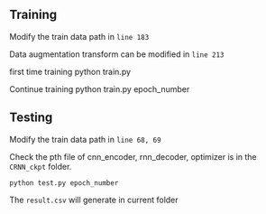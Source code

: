 ## Training
Modify the train data path in `line 183`

Data augmentation transform can be modified in `line 213`

first time training
    python train.py

Continue training
    python train.py epoch_number

## Testing
Modify the train data path in `line 68, 69`

Check the pth file of cnn_encoder, rnn_decoder, optimizer is in the `CRNN_ckpt` folder.

    python test.py epoch_number

The `result.csv` will generate in current folder
